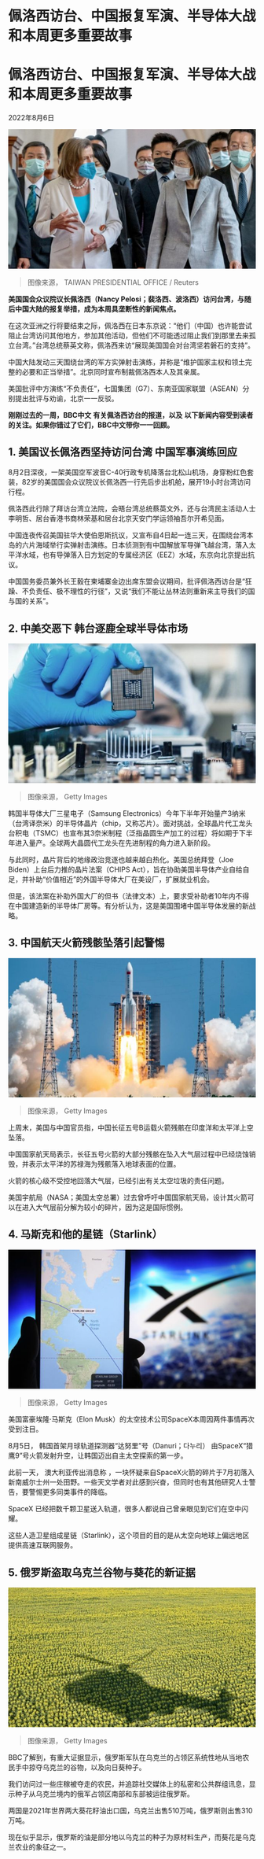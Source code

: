 # 佩洛西访台、中国报复军演、半导体大战和本周更多重要故事

#  佩洛西访台、中国报复军演、半导体大战和本周更多重要故事

2022年8月6日

![佩洛西（中左）与蔡英文（中右）在台湾总统府走道上交谈（台湾总统府发放图片3/8/2022）](_126220228_044606.2022-08-03t044527z_1677618704_rc2sov9wndgm_rtrmadp_3_asia-pelosi.jpg)

> 图像来源，  TAIWAN PRESIDENTIAL OFFICE / Reuters

**美国国会众议院议长佩洛西（Nancy Pelosi；裴洛西、波洛西）访问台湾，与随后中国大陆的报复举措，成为本周具垄断性的新闻焦点。**

在这次亚洲之行将要结束之际，佩洛西在日本东京说：“他们（中国）也许能尝试阻止台湾访问其他地方，参加其他活动，但他们不可能透过阻止我们到那里去来孤立台湾。”台湾总统蔡英文称，佩洛西来访“展现美国国会对台湾坚若磐石的支持”。

中国大陆发动三天围绕台湾的军方实弹射击演练，并称是“维护国家主权和领土完整的必要和正当举措”。北京同时宣布制裁佩洛西本人及其亲属。

美国批评中方演练“不负责任”，七国集团（G7）、东南亚国家联盟（ASEAN）分别提出批评与劝谕，北京一一反驳。

**刚刚过去的一周，BBC中文** **有关佩洛西访台的报道，以及** **以下新闻内容受到读者的关注。如果你错过了它们，BBC中文带你一一回顾。**

##  1\. 美国议长佩洛西坚持访问台湾 中国军事演练回应

8月2日深夜，一架美国空军波音C-40行政专机降落台北松山机场，身穿粉红色套装，82岁的美国国会众议院议长佩洛西一行先后步出机舱，展开19小时台湾访问行程。

佩洛西此行除了拜访台湾立法院，会晤台湾总统蔡英文外，还与台湾民主活动人士李明哲、居台香港书商林荣基和居台北京天安门学运领袖吾尔开希见面。

中国连夜传召美国驻华大使伯恩斯抗议，又宣布自4日起一连三天，在围绕台湾本岛的六片海域举行实弹射击演练。日本侦测到有中国解放军导弹飞越台湾，落入太平洋水域，也有导弹落入日方划定的专属经济区（EEZ）水域，东京向北京提出抗议。

中国国务委员兼外长王毅在柬埔寨金边出席东盟会议期间，批评佩洛西访台是“狂躁、不负责任、极不理性的行径”，又说“我们不能让丛林法则重新来主导我们的国与国的关系”。





##  2\. 中美交恶下 韩台逐鹿全球半导体市场

![晶片](_125849152_whatsubject.jpg)

> 图像来源，  Getty Images

韩国半导体大厂三星电子（Samsung Electronics）今年下半年开始量产3纳米（台湾译奈米）的半导体晶片（chip，又称芯片）。面对挑战，全球晶片代工龙头台积电（TSMC）也宣布其3奈米制程（泛指晶圆生产加工的过程）将如期于下半年进入量产。全球两大晶圆代工龙头在先进制程的角力进入新阶段。

与此同时，晶片背后的地缘政治竞逐也越来越白热化。美国总统拜登（Joe Biden）上台后力推的晶片法案（CHIPS Act），旨在协助美国半导体产业自给自足，并补助“价值相近”的外国半导体大厂在美设厂，扩展就业机会。

但是，该法案在补助外国大厂的但书（法律文本）上，要求受补助者10年内不得在中国建造新的半导体厂房等。有分析认为，这是美国围堵中国半导体发展的新战略。

##  3\. 中国航天火箭残骸坠落引起警惕

![长征五号火箭发射升空（24/7/2022）](_126078361_gettyimages-1242084741.jpg)

> 图像来源，  Getty Images

上周末，美国与中国官员指，中国长征五号B运载火箭残骸在印度洋和太平洋上空坠落。

中国国家航天局表示，长征五号火箭的大部分残骸在坠入大气层过程中已经烧蚀销毁，并表示太平洋的苏禄海为残骸落入地球表面的位置。

火箭的核心级不受控地回落大气层，已经引出有关太空垃圾的责任问题。

美国宇航局（NASA；美国太空总署）过去曾呼吁中国国家航天局，设计其火箭可以在进入大气层前分解为较小的碎片，因为这是国际惯例。

##  4\. 马斯克和他的星链（Starlink）

![星链卫星跟踪飞越大西洋的移动设备](_126160561_260ffbcc-9144-4fe4-888e-96bdeca449dd.png)

> 图像来源，  Getty Images

美国富豪埃隆·马斯克（Elon Musk）的太空技术公司SpaceX本周因两件事情再次受到注目。

8月5日， 韩国首架月球轨道探测器“达努里”号（Danuri；다누리）  由SpaceX“猎鹰9”号火箭发射升空，让韩国迈出自主太空探索的第一步。

此前一天， 澳大利亚传出消息称  ，一块怀疑来自SpaceX火箭的碎片于7月初落入新南威尔士州一处田野。一些天文学者对此感到兴奋，但同时也有其他研究人士警告，要警惕更多同类事件的降临。

SpaceX 已经把数千颗卫星送入轨道，很多人都说自己曾亲眼见到它们在空中闪耀。

这些人造卫星组成星链（Starlink），这个项目的目的是从太空向地球上偏远地区提供高速互联网服务。

##  5\. 俄罗斯盗取乌克兰谷物与葵花的新证据

![Helicopter shadow over sunflower harvest in Ukraine](_126161490_gettyimages-1241900502.jpg)

> 图像来源，  Getty Images

BBC了解到，有重大证据显示，俄罗斯军队在乌克兰的占领区系统性地从当地农民手中掠夺乌克兰的谷物，以及向日葵种子。

我们访问过一些庄稼被夺走的农民，并追踪社交媒体上的私密和公共群组讯息，显示种子从乌克兰境内的俄军占领区南部和东部被运往俄罗斯。

两国是2021年世界两大葵花籽油出口国，乌克兰出售510万吨，俄罗斯则出售310万吨。

现在似乎显示，俄罗斯的油是部分地以乌克兰的种子为原材料生产，而葵花是乌克兰农业的象征之一。




